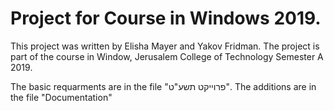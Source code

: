# Project for Course in Windows 2019.
This project was written by Elisha Mayer and Yakov Fridman.
The project is part of the course in Window, Jerusalem College of Technology Semester A 2019.

The basic requarments are in the file "פרוייקט תשע"ט".
The additions are in the file "Documentation"
